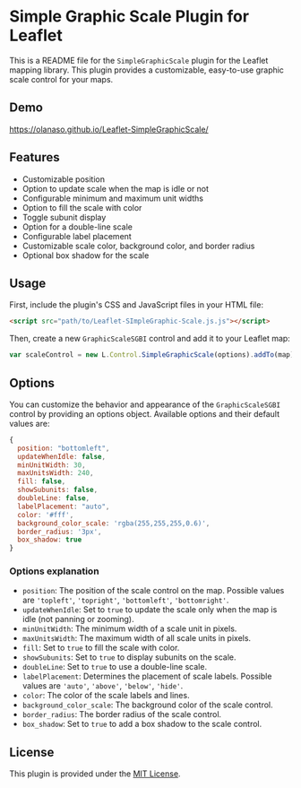 # Simple Graphic Scale Plugin for Leaflet

This is a README file for the `SimpleGraphicScale` plugin for the Leaflet mapping library. This plugin provides a customizable, easy-to-use graphic scale control for your maps.
## Demo
https://olanaso.github.io/Leaflet-SimpleGraphicScale/

## Features

- Customizable position
- Option to update scale when the map is idle or not
- Configurable minimum and maximum unit widths
- Option to fill the scale with color
- Toggle subunit display
- Option for a double-line scale
- Configurable label placement
- Customizable scale color, background color, and border radius
- Optional box shadow for the scale

## Usage

First, include the plugin's CSS and JavaScript files in your HTML file:

```html
<script src="path/to/Leaflet-SImpleGraphic-Scale.js.js"></script>
```

Then, create a new `GraphicScaleSGBI` control and add it to your Leaflet map:

```javascript
var scaleControl = new L.Control.SimpleGraphicScale(options).addTo(map);
```

## Options

You can customize the behavior and appearance of the `GraphicScaleSGBI` control by providing an options object. Available options and their default values are:

```javascript
{
  position: "bottomleft",
  updateWhenIdle: false,
  minUnitWidth: 30,
  maxUnitsWidth: 240,
  fill: false,
  showSubunits: false,
  doubleLine: false,
  labelPlacement: "auto",
  color: '#fff',
  background_color_scale: 'rgba(255,255,255,0.6)',
  border_radius: '3px',
  box_shadow: true
}
```

### Options explanation

- `position`: The position of the scale control on the map. Possible values are `'topleft'`, `'topright'`, `'bottomleft'`, `'bottomright'`.
- `updateWhenIdle`: Set to `true` to update the scale only when the map is idle (not panning or zooming).
- `minUnitWidth`: The minimum width of a scale unit in pixels.
- `maxUnitsWidth`: The maximum width of all scale units in pixels.
- `fill`: Set to `true` to fill the scale with color.
- `showSubunits`: Set to `true` to display subunits on the scale.
- `doubleLine`: Set to `true` to use a double-line scale.
- `labelPlacement`: Determines the placement of scale labels. Possible values are `'auto'`, `'above'`, `'below'`, `'hide'`.
- `color`: The color of the scale labels and lines.
- `background_color_scale`: The background color of the scale control.
- `border_radius`: The border radius of the scale control.
- `box_shadow`: Set to `true` to add a box shadow to the scale control.

## License

This plugin is provided under the [MIT License](https://opensource.org/licenses/MIT).
